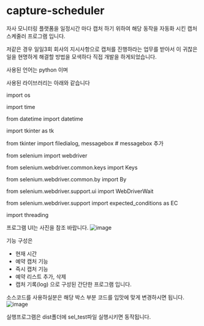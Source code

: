 # capture-scheduler
자사 모니터링 플랫폼을 일정시간 마다 캡처 하기 위하여 해당 동작을 자동화 시킨 캡처 스케줄러 프로그램 입니다.

저같은 경우 일일3회 회사의 지시사항으로 캡처를 진행하라는 업무를 받아서
이 귀찮은 일을 현명하게 해결할 방법을 모색하다 직접 개발을 하게되었습니다.

사용된 언어는 python 이며

사용된 라이브러리는 아래와 같습니다

import os

import time

from datetime import datetime

import tkinter as tk

from tkinter import filedialog, messagebox  # messagebox 추가

from selenium import webdriver

from selenium.webdriver.common.keys import Keys

from selenium.webdriver.common.by import By

from selenium.webdriver.support.ui import WebDriverWait

from selenium.webdriver.support import expected_conditions as EC

import threading

프로그램 UI는 사진을 참조 바랍니다.
![image](https://github.com/Jaemm/capture-scheduler/assets/94304285/8099d265-c9f4-4d62-81f2-95119cea71b5)

기능 구성은
- 현재 시간
- 예약 캡처 기능
- 즉시 캡처 기능
- 예약 리스트 추가, 삭제
- 캡처 기록(log)
으로 구성된 간단한 프로그램 입니다.

소스코드를 사용하실분은 해당 박스 부분 코드를 입맛에 맞게 변경하시면 됩니다.
![image](https://github.com/Jaemm/capture-scheduler/assets/94304285/cc39d023-7606-46a6-8f3c-08032f4418b0)

실행프로그램은
dist폴더에 sel_test파일 실행시키면 동작됩니다.
